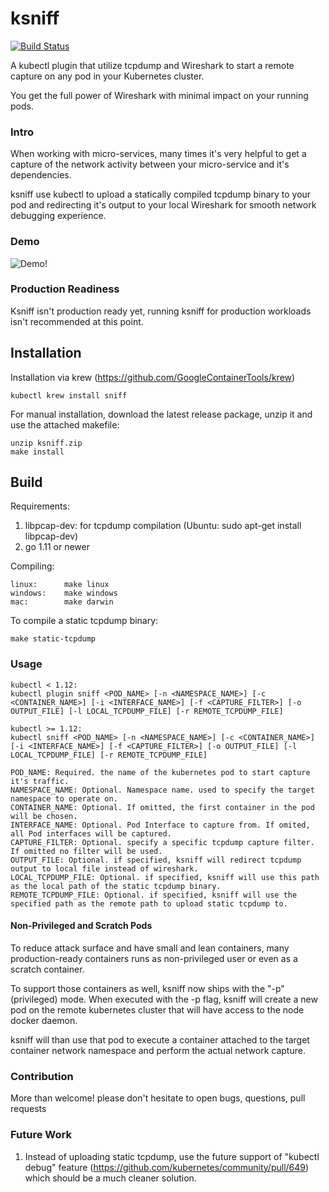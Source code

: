 # ksniff

[![Build Status](https://travis-ci.org/eldadru/ksniff.svg?branch=master)](https://travis-ci.org/eldadru/ksniff)

A kubectl plugin that utilize tcpdump and Wireshark to start a remote capture on any pod in your
 Kubernetes cluster.

You get the full power of Wireshark with minimal impact on your running pods.

### Intro

When working with micro-services, many times it's very helpful to get a capture of the network
activity between your micro-service and it's dependencies.

ksniff use kubectl to upload a statically compiled tcpdump binary to your pod and redirecting it's
output to your local Wireshark for smooth network debugging experience.

### Demo
![Demo!](https://i.imgur.com/hWtF9r2.gif)

### Production Readiness
Ksniff isn't production ready yet, running ksniff for production workloads isn't recommended at this point.

## Installation
Installation via krew (https://github.com/GoogleContainerTools/krew)

    kubectl krew install sniff
    
For manual installation, download the latest release package, unzip it and use the attached makefile:  

    unzip ksniff.zip
    make install



## Build

Requirements:
1. libpcap-dev: for tcpdump compilation (Ubuntu: sudo apt-get install libpcap-dev)
2. go 1.11 or newer

Compiling:
 
    linux:      make linux
    windows:    make windows
    mac:        make darwin
 

To compile a static tcpdump binary:

    make static-tcpdump

### Usage

    kubectl < 1.12:
    kubectl plugin sniff <POD_NAME> [-n <NAMESPACE_NAME>] [-c <CONTAINER_NAME>] [-i <INTERFACE_NAME>] [-f <CAPTURE_FILTER>] [-o OUTPUT_FILE] [-l LOCAL_TCPDUMP_FILE] [-r REMOTE_TCPDUMP_FILE]
    
    kubectl >= 1.12:
    kubectl sniff <POD_NAME> [-n <NAMESPACE_NAME>] [-c <CONTAINER_NAME>] [-i <INTERFACE_NAME>] [-f <CAPTURE_FILTER>] [-o OUTPUT_FILE] [-l LOCAL_TCPDUMP_FILE] [-r REMOTE_TCPDUMP_FILE]
    
    POD_NAME: Required. the name of the kubernetes pod to start capture it's traffic.
    NAMESPACE_NAME: Optional. Namespace name. used to specify the target namespace to operate on.
    CONTAINER_NAME: Optional. If omitted, the first container in the pod will be chosen.
    INTERFACE_NAME: Optional. Pod Interface to capture from. If omited, all Pod interfaces will be captured.
    CAPTURE_FILTER: Optional. specify a specific tcpdump capture filter. If omitted no filter will be used.
    OUTPUT_FILE: Optional. if specified, ksniff will redirect tcpdump output to local file instead of wireshark.
    LOCAL_TCPDUMP_FILE: Optional. if specified, ksniff will use this path as the local path of the static tcpdump binary.
    REMOTE_TCPDUMP_FILE: Optional. if specified, ksniff will use the specified path as the remote path to upload static tcpdump to.

#### Non-Privileged and Scratch Pods
To reduce attack surface and have small and lean containers, many production-ready containers runs as non-privileged user
or even as a scratch container.

To support those containers as well, ksniff now ships with the "-p" (privileged) mode.
When executed with the -p flag, ksniff will create a new pod on the remote kubernetes cluster that will have access to the node docker daemon.

ksniff will than use that pod to execute a container attached to the target container network namespace 
and perform the actual network capture.

### Contribution
More than welcome! please don't hesitate to open bugs, questions, pull requests 

### Future Work
1. Instead of uploading static tcpdump, use the future support of "kubectl debug" feature
 (https://github.com/kubernetes/community/pull/649) which should be a much cleaner solution.
 

